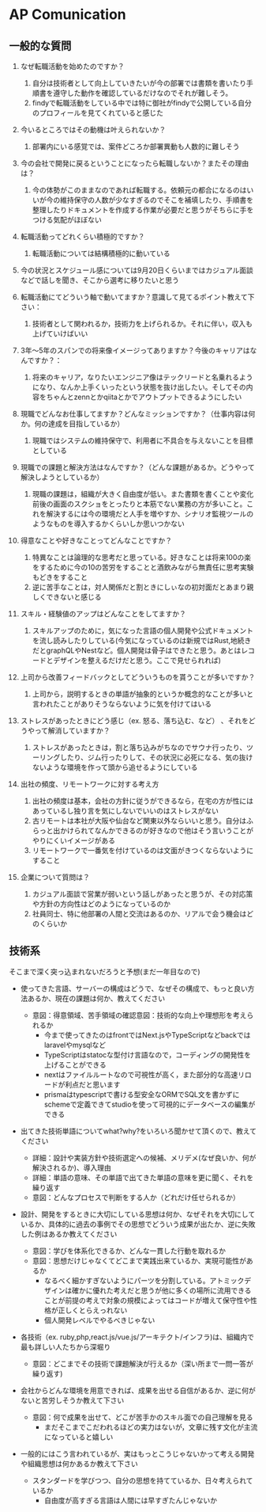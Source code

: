 # AP Comunication

## 一般的な質問

1. なぜ転職活動を始めたのですか？
   1. 自分は技術者として向上していきたいが今の部署では書類を書いたり手順書を遵守した動作を確認しているだけなのでそれが難しそう。
   2. findyで転職活動をしている中では特に御社がfindyで公開している自分のプロフィールを見てくれていると感じた

2. 今いるところではその動機は叶えられないか？
   1. 部署内にいる感覚では、案件どころか部署異動も人数的に難しそう

3. 今の会社で開発に戻るということになったら転職しないか？またその理由は？
   1. 今の体勢がこのままなのであれば転職する。依頼元の都合になるのはいいが今の維持保守の人数が少なすぎるのでそこを補填したり、手順書を整理したりドキュメントを作成する作業が必要だと思うがそちらに手をつける気配がほぼない

4. 転職活動ってどれくらい積極的ですか？
     1. 転職活動については結構積極的に動いている 
5. 今の状況とスケジュール感については9月20日くらいまではカジュアル面談などで話しを聞き、そこから選考に移りたいと思う

6. 転職活動にてどういう軸で動いてますか？意識して見てるポイント教えて下さい：
    1. 技術者として関われるか，技術力を上げられるか。それに伴い，収入も上げていけばいい

7. 3年〜5年のスパンでの将来像イメージってありますか？今後のキャリアはなんですか？：
    1. 将来のキャリア，なりたいエンジニア像はテックリードと名乗れるようになり、なんか上手くいったという状態を抜け出したい。そしてその内容をちゃんとzennとかqiitaとかでアウトプットできるようにしたい
 
8. 現職でどんなお仕事してますか？どんなミッションですか？（仕事内容は何か。何の達成を目指しているか）
     1. 現職ではシステムの維持保守で、利用者に不具合を与えないことを目標としている
 
9. 現職での課題と解決方法はなんですか？（どんな課題があるか。どうやって解決しようとしているか）
     1. 現職の課題は，組織が大きく自由度が低い。また書類を書くことや変化前後の画面のスクショをとったりと本筋でない業務の方が多いこと。これを解決するには今の環境だと人手を増やすか、シナリオ監視ツールのようなものを導入するかくらいしか思いつかない
 
10. 得意なことや好きなことってどんなことですか？
      1. 特異なことは論理的な思考だと思っている。好きなことは将来100の楽をするために今の10の苦労をすることと酒飲みながら無責任に思考実験もどきをすること
      2. 逆に苦手なことは，対人関係だと割ときにしぃなの初対面だとあまり親しくできないと感じる

11. スキル・経験値のアップはどんなことをしてますか？
     1. スキルアップのために，気になった言語の個人開発や公式ドキュメントを流し読みしたりしている(今気になっているのは新規ではRust,地続きだとgraphQLやNestなど。個人開発は骨子はできたと思う。あとはレコードとデザインを整えるだけだと思う。ここで見せられれば)

12. 上司から改善フィードバックとしてどういうものを貰うことが多いですか？
     1. 上司から，説明するときの単語が抽象的というか概念的なことが多いと言われたことがありそうならないように気を付けてはいる

13. ストレスがあったときにどう感じ（ex. 怒る、落ち込む、など） 、それをどうやって解消していますか？
     1. ストレスがあったときは，割と落ち込みがちなのでサウナ行ったり、ツーリングしたり、ジム行ったりして、その状況に必死になる、気の抜けないような環境を作って頭から追せるようにしている

14. 出社の頻度、リモートワークに対する考え方
     1. 出社の頻度は基本，会社の方針に従うができるなら，在宅の方が性にはあっているし独り言を気にしないでいいのはストレスがない
     2. 古リモートは本社が大阪や仙台など関東以外ならいいと思う。自分はふらっと出かけられてなんかできるのが好きなので他はそう言いうことがやりにくいイメージがある
     3. リモートワークで一番気を付けているのは文面がきつくならないようにすること

15. 企業について質問は？
    1. カジュアル面談で営業が弱いという話しがあったと思うが、その対応策や方針の方向性はどのようになっているのか
    2. 社員同士、特に他部署の人間と交流はあるのか、リアルで会う機会はどのくらいか

## 技術系
そこまで深く突っ込まれないだろうと予想(まだ一年目なので)
- 使ってきた言語、サーバーの構成はどうで、なぜその構成で、もっと良い方法あるか、現在の課題は何か、教えてください
  - 意図：得意領域、苦手領域の確認意図：技術的な向上や理想形を考えられるか
    - 今まで使ってきたのはfrontではNext.jsやTypeScriptなどbackではlaravelやmysqlなど
    - TypeScriptはstatocな型付け言語なので，コーディングの開発性を上げることができる
    - nextはファイルルートなので可視性が高く，また部分的な高速リロードが利点だと思います
    - prismaはtypescriptで書ける型安全なORMでSQL文を書かずにschemeで定義できてstudioを使って可視的にデータベースの編集ができる

- 出てきた技術単語についてwhat?why?をいろいろ聞かせて頂くので、教えてください
  - 詳細：設計や実装方針や技術選定への候補、メリデメ(なぜ良いか、何が解決されるか)、導入理由
  - 詳細：単語の意味、その単語で出てきた単語の意味を更に聞く、それを繰り返す
  - 意図：どんなプロセスで判断をする人か（どれだけ任せられるか）

- 設計、開発をするときに大切にしている思想は何か、なぜそれを大切にしているか、具体的に過去の事例でその思想でどういう成果が出たか、逆に失敗した例はあるか教えてください
    - 意図：学びを体系化できるか、どんな一貫した行動を取れるか
    - 意図：思想だけじゃなくてどこまで実践出来ているか、実現可能性があるか
        - なるべく細かすぎないようにパーツを分割している。アトミックデザインは確かに優れた考えだと思うが他に多くの場所に流用できることが前提の考えで対象の規模によってはコードが増えて保守性や性格が正しくとらえっれない
        - 個人開発レベルでやるべきじゃない

- 各技術（ex. ruby,php,react.js/vue.js/アーキテクト/インフラ)は、組織内で最も詳しい人たちから深堀り
	- 意図：どこまでその技術で課題解決が行えるか（深い所まで一問一答が繰り返す)

- 会社からどんな環境を用意できれば、成果を出せる自信があるか、逆に何がないと苦労しそうか教えて下さい
	- 意図：何で成果を出せて、どこが苦手かのスキル面での自己理解を見る
		- まだそこまでこだわれるほどの実力はないが，文章に残す文化が主流になっていると嬉しい

- 一般的にはこう言われているが、実はもっとこうじゃないかって考える開発や組織思想は何かあるか教えて下さい
	- スタンダードを学びつつ、自分の思想を持てているか、日々考えられているか
		- 自由度が高すぎる言語は人間には早すぎたんじゃないか

